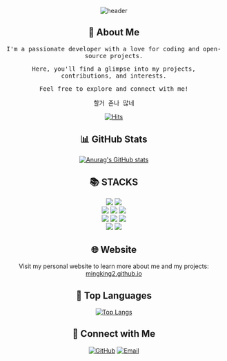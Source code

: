 <div align="center">



![header](https://capsule-render.vercel.app/api?type=waving&color=gradient&height=200&section=header&text=Welcome%20to%20mingking2's%20Profile&fontSize=40&animation=fadeIn)

## 🚀 About Me
  
<p align="center">
  <samp>I'm a passionate developer with a love for coding and open-source projects.</samp>
</p>

<p align="center">
  <samp>Here, you'll find a glimpse into my projects, contributions, and interests.</samp>
</p>

<p align="center">
  <samp>Feel free to explore and connect with me!</samp>
</p>

<p align="center">
  <samp>할거 존나 많네</samp>
</p>
  
  [![Hits](https://hits.seeyoufarm.com/api/count/incr/badge.svg?url=https%3A%2F%2Fgithub.com%2Fmingking2&count_bg=%2379C83D&title_bg=%23555555&icon=&icon_color=%23E7E7E7&title=hits&edge_flat=false)](https://hits.seeyoufarm.com)
  
## 📊 GitHub Stats

[![Anurag's GitHub stats](https://github-readme-stats.vercel.app/api?username=mingking2&show_icons=true&theme=radical)](https://github.com/anuraghazra/github-readme-stats)


## 📚 STACKS

<div align=center> 
  <img src="https://img.shields.io/badge/java-007396?style=for-the-badge&logo=java&logoColor=white"> 
  <img src="https://img.shields.io/badge/python-3776AB?style=for-the-badge&logo=python&logoColor=white"> 
  <br>
  
  <img src="https://img.shields.io/badge/html5-E34F26?style=for-the-badge&logo=html5&logoColor=white"> 
  <img src="https://img.shields.io/badge/css-1572B6?style=for-the-badge&logo=css3&logoColor=white"> 
  <img src="https://img.shields.io/badge/javascript-F7DF1E?style=for-the-badge&logo=javascript&logoColor=black"> 
  <br>
  
  <img src="https://img.shields.io/badge/react-61DAFB?style=for-the-badge&logo=react&logoColor=black"> 
  <img src="https://img.shields.io/badge/spring-6DB33F?style=for-the-badge&logo=spring&logoColor=white"> 
  <img src="https://img.shields.io/badge/mysql-4479A1?style=for-the-badge&logo=mysql&logoColor=white"> 
  <br>
  
  
  <img src="https://img.shields.io/badge/github-181717?style=for-the-badge&logo=github&logoColor=white">
  <img src="https://img.shields.io/badge/git-F05032?style=for-the-badge&logo=git&logoColor=white">
  <br>
</div>


## 🌐 Website

Visit my personal website to learn more about me and my projects: [mingking2.github.io](https://mingking2.github.io)

## 🌟 Top Languages

[![Top Langs](https://github-readme-stats.vercel.app/api/top-langs/?username=mingking2&layout=compact&theme=radical)](https://github.com/anuraghazra/github-readme-stats)

## 🔗 Connect with Me

[![GitHub](https://img.shields.io/badge/GitHub-mingking2-black?style=flat&logo=github)](https://github.com/mingking2)
[![Email](https://img.shields.io/badge/Email-mingee641%40gmail.com-red?style=flat&logo=gmail)](mailto:mingee641@gmail.com)

</div>
